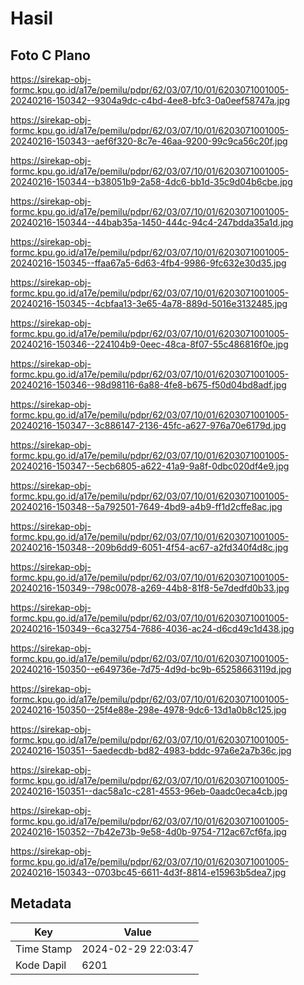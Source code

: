# Hasil

## Foto C Plano

https://sirekap-obj-formc.kpu.go.id/a17e/pemilu/pdpr/62/03/07/10/01/6203071001005-20240216-150342--9304a9dc-c4bd-4ee8-bfc3-0a0eef58747a.jpg

https://sirekap-obj-formc.kpu.go.id/a17e/pemilu/pdpr/62/03/07/10/01/6203071001005-20240216-150343--aef6f320-8c7e-46aa-9200-99c9ca56c20f.jpg

https://sirekap-obj-formc.kpu.go.id/a17e/pemilu/pdpr/62/03/07/10/01/6203071001005-20240216-150344--b38051b9-2a58-4dc6-bb1d-35c9d04b6cbe.jpg

https://sirekap-obj-formc.kpu.go.id/a17e/pemilu/pdpr/62/03/07/10/01/6203071001005-20240216-150344--44bab35a-1450-444c-94c4-247bdda35a1d.jpg

https://sirekap-obj-formc.kpu.go.id/a17e/pemilu/pdpr/62/03/07/10/01/6203071001005-20240216-150345--ffaa67a5-6d63-4fb4-9986-9fc632e30d35.jpg

https://sirekap-obj-formc.kpu.go.id/a17e/pemilu/pdpr/62/03/07/10/01/6203071001005-20240216-150345--4cbfaa13-3e65-4a78-889d-5016e3132485.jpg

https://sirekap-obj-formc.kpu.go.id/a17e/pemilu/pdpr/62/03/07/10/01/6203071001005-20240216-150346--224104b9-0eec-48ca-8f07-55c486816f0e.jpg

https://sirekap-obj-formc.kpu.go.id/a17e/pemilu/pdpr/62/03/07/10/01/6203071001005-20240216-150346--98d98116-6a88-4fe8-b675-f50d04bd8adf.jpg

https://sirekap-obj-formc.kpu.go.id/a17e/pemilu/pdpr/62/03/07/10/01/6203071001005-20240216-150347--3c886147-2136-45fc-a627-976a70e6179d.jpg

https://sirekap-obj-formc.kpu.go.id/a17e/pemilu/pdpr/62/03/07/10/01/6203071001005-20240216-150347--5ecb6805-a622-41a9-9a8f-0dbc020df4e9.jpg

https://sirekap-obj-formc.kpu.go.id/a17e/pemilu/pdpr/62/03/07/10/01/6203071001005-20240216-150348--5a792501-7649-4bd9-a4b9-ff1d2cffe8ac.jpg

https://sirekap-obj-formc.kpu.go.id/a17e/pemilu/pdpr/62/03/07/10/01/6203071001005-20240216-150348--209b6dd9-6051-4f54-ac67-a2fd340f4d8c.jpg

https://sirekap-obj-formc.kpu.go.id/a17e/pemilu/pdpr/62/03/07/10/01/6203071001005-20240216-150349--798c0078-a269-44b8-81f8-5e7dedfd0b33.jpg

https://sirekap-obj-formc.kpu.go.id/a17e/pemilu/pdpr/62/03/07/10/01/6203071001005-20240216-150349--6ca32754-7686-4036-ac24-d6cd49c1d438.jpg

https://sirekap-obj-formc.kpu.go.id/a17e/pemilu/pdpr/62/03/07/10/01/6203071001005-20240216-150350--e649736e-7d75-4d9d-bc9b-65258663119d.jpg

https://sirekap-obj-formc.kpu.go.id/a17e/pemilu/pdpr/62/03/07/10/01/6203071001005-20240216-150350--25f4e88e-298e-4978-9dc6-13d1a0b8c125.jpg

https://sirekap-obj-formc.kpu.go.id/a17e/pemilu/pdpr/62/03/07/10/01/6203071001005-20240216-150351--5aedecdb-bd82-4983-bddc-97a6e2a7b36c.jpg

https://sirekap-obj-formc.kpu.go.id/a17e/pemilu/pdpr/62/03/07/10/01/6203071001005-20240216-150351--dac58a1c-c281-4553-96eb-0aadc0eca4cb.jpg

https://sirekap-obj-formc.kpu.go.id/a17e/pemilu/pdpr/62/03/07/10/01/6203071001005-20240216-150352--7b42e73b-9e58-4d0b-9754-712ac67cf6fa.jpg

https://sirekap-obj-formc.kpu.go.id/a17e/pemilu/pdpr/62/03/07/10/01/6203071001005-20240216-150343--0703bc45-6611-4d3f-8814-e15963b5dea7.jpg


## Metadata

| Key        | Value               |
| ---------- | ------------------- |
| Time Stamp | 2024-02-29 22:03:47 |
| Kode Dapil | 6201                |



